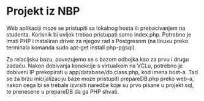 # Projekt iz NBP

Web aplikaciji moze se pristupiti sa lokalnog hosta ili prebacivanjem na studenta.
Korisnik bi uvijek trebao pristupati samo index.php.
Potrebno je imati PHP i instaliran driver za njegov rad s Postgresom
(na linuxu preko terminala komanda sudo apt-get install php-pgsql).

Za relacijsku bazu, povezujemo se s bazom odbojka kao za prvu i drugu zadaću.
Nakon dobivanja konekcije s virtualkom na VCLu, potrebno je dobiveni IP
prekopirati u app/database/db.class.php, kod imena host-a.
Tad se za brzu inicijalizaciju baze moze pristupiti prepareDB.php preko web-a,
nakon cega bi se trebale izvrsiti naredbe koje su prvo pisane u projekt.sql,
te prenesene u prepareDB da ga PHP shvati.